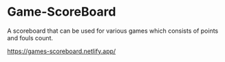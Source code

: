 # Game-ScoreBoard
A scoreboard that can be used for various games which consists of points and fouls count.


https://games-scoreboard.netlify.app/

